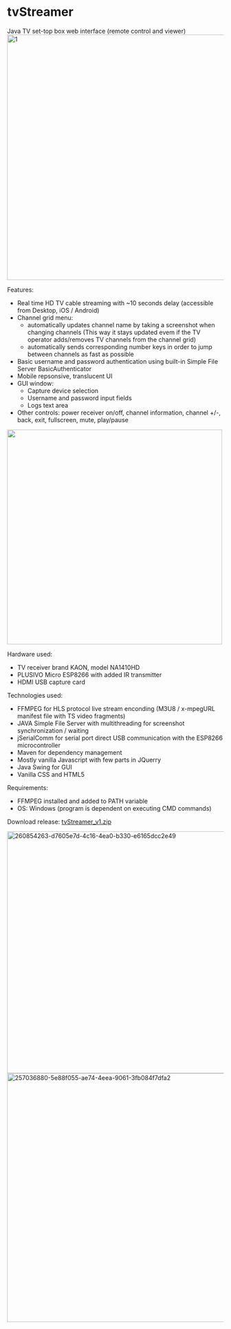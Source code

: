 # tvStreamer
Java TV set-top box web interface (remote control and viewer)
<br>
<img width="571" alt="1" src="https://github.com/vladcomarlau/tvStreamer/assets/102293760/4de1306c-dc4d-45a2-8588-c89c1ef891d4">

Features:
  - Real time HD TV cable streaming with ~10 seconds delay (accessible from Desktop, iOS / Android)
  - Channel grid menu:
      - automatically updates channel name by taking a screenshot when changing channels
        (This way it stays updated evem if the TV operator adds/removes TV channels from the channel grid)
      - automatically sends corresponding number keys in order to jump between channels as fast as possible
  - Basic username and password authentication using built-in Simple File Server BasicAuthenticator
  - Mobile repsonsive, translucent UI
  - GUI window:
      - Capture device selection
      - Username and password input fields
      - Logs text area
  - Other controls: power receiver on/off, channel information, channel +/-, back, exit, fullscreen, mute, play/pause
<img width="500" src="https://github.com/vladcomarlau/tvStreamer/assets/102293760/563673b4-dcb4-41f8-9ae0-dcea4ce65645">

Hardware used:
  - TV receiver brand KAON, model NA1410HD
  - PLUSIVO Micro ESP8266 with added IR transmitter
  - HDMI USB capture card
    
Technologies used:
  - FFMPEG for HLS protocol live stream enconding (M3U8 / x-mpegURL manifest file with TS video fragments)
  - JAVA Simple File Server with multithreading for screenshot synchronization / waiting
  - jSerialComm for serial port direct USB communication with the ESP8266 microcontroller
  - Maven for dependency management
  - Mostly vanilla Javascript with few parts in JQuerry
  - Java Swing for GUI
  - Vanilla CSS and HTML5
    
Requirements:
- FFMPEG installed and added to PATH variable
- OS: Windows (program is dependent on executing CMD commands)

Download release:
<a href="https://github.com/vladcomarlau/tvStreamer/releases/tag/v1">tvStreamer_v1.zip</a>

<img width="563" alt="260854263-d7605e7d-4c16-4ea0-b330-e6165dcc2e49" src="https://github.com/vladcomarlau/tvStreamer/assets/102293760/dd74ae8c-b57b-461a-be8a-cdbbacad1e67">
<img width="579" alt="257036880-5e88f055-ae74-4eea-9061-3fb084f7dfa2" src="https://github.com/vladcomarlau/tvStreamer/assets/102293760/3632a588-ab56-4602-ae3a-ce0948c73fbc">


